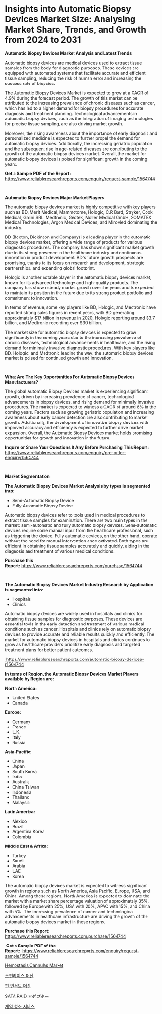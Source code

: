 <p><h1>Insights into Automatic Biopsy Devices Market Size: Analysing Market Share, Trends, and Growth from 2024 to 2031</h1></p><p><strong>Automatic Biopsy Devices Market Analysis and Latest Trends</strong></p>
<p><p>Automatic biopsy devices are medical devices used to extract tissue samples from the body for diagnostic purposes. These devices are equipped with automated systems that facilitate accurate and efficient tissue sampling, reducing the risk of human error and increasing the success rate of biopsies.</p><p>The Automatic Biopsy Devices Market is expected to grow at a CAGR of 4.9% during the forecast period. The growth of this market can be attributed to the increasing prevalence of chronic diseases such as cancer, which has led to a higher demand for biopsy procedures for accurate diagnosis and treatment planning. Technological advancements in automatic biopsy devices, such as the integration of imaging technologies for precise tissue sampling, are also driving market growth.</p><p>Moreover, the rising awareness about the importance of early diagnosis and personalized medicine is expected to further propel the demand for automatic biopsy devices. Additionally, the increasing geriatric population and the subsequent rise in age-related diseases are contributing to the growth of the automatic biopsy devices market. Overall, the market for automatic biopsy devices is poised for significant growth in the coming years.</p></p>
<p><strong>Get a Sample PDF of the Report:&nbsp;</strong> <a href="https://www.reliableresearchreports.com/enquiry/request-sample/1564744">https://www.reliableresearchreports.com/enquiry/request-sample/1564744</a></p>
<p>&nbsp;</p>
<p><strong>Automatic Biopsy Devices Major Market Players</strong></p>
<p><p>The automatic biopsy devices market is highly competitive with key players such as BD, Merit Medical, Mammotome, Hologic, C.R Bard, Stryker, Cook Medical, Galini SRL, Medtronic, Geotek, Moller Medical GmbH, SOMATEX Medical Technologies, Argon Medical Devices, and MiroMed dominating the industry.</p><p>BD (Becton, Dickinson and Company) is a leading player in the automatic biopsy devices market, offering a wide range of products for various diagnostic procedures. The company has shown significant market growth due to its strong presence in the healthcare industry and continuous innovation in product development. BD's future growth prospects are promising, thanks to its focus on research and development, strategic partnerships, and expanding global footprint.</p><p>Hologic is another notable player in the automatic biopsy devices market, known for its advanced technology and high-quality products. The company has shown steady market growth over the years and is expected to maintain its position in the future due to its strong product portfolio and commitment to innovation.</p><p>In terms of revenue, some key players like BD, Hologic, and Medtronic have reported strong sales figures in recent years, with BD generating approximately $17 billion in revenue in 2020, Hologic reporting around $3.7 billion, and Medtronic recording over $30 billion.</p><p>The market size for automatic biopsy devices is expected to grow significantly in the coming years due to the increasing prevalence of chronic diseases, technological advancements in healthcare, and the rising demand for minimally invasive diagnostic procedures. With key players like BD, Hologic, and Medtronic leading the way, the automatic biopsy devices market is poised for continued growth and innovation.</p></p>
<p>&nbsp;</p>
<p><strong>What Are The Key Opportunities For Automatic Biopsy Devices Manufacturers?</strong></p>
<p><p>The global Automatic Biopsy Devices market is experiencing significant growth, driven by increasing prevalence of cancer, technological advancements in biopsy devices, and rising demand for minimally invasive procedures. The market is expected to witness a CAGR of around 8% in the coming years. Factors such as growing geriatric population and increasing awareness about early cancer detection are also contributing to market growth. Additionally, the development of innovative biopsy devices with improved accuracy and efficiency is expected to further drive market expansion. Overall, the Automatic Biopsy Devices market holds promising opportunities for growth and innovation in the future.</p></p>
<p><strong>Inquire or Share Your Questions If Any Before Purchasing This Report:</strong> <a href="https://www.reliableresearchreports.com/enquiry/pre-order-enquiry/1564744">https://www.reliableresearchreports.com/enquiry/pre-order-enquiry/1564744</a></p>
<p>&nbsp;</p>
<p><strong>Market Segmentation</strong></p>
<p><strong>The Automatic Biopsy Devices Market Analysis by types is segmented into:</strong></p>
<p><ul><li>Semi-Automatic Biopsy Device</li><li>Fully Automatic Biopsy Device</li></ul></p>
<p><p>Automatic biopsy devices refer to tools used in medical procedures to extract tissue samples for examination. There are two main types in the market: semi-automatic and fully automatic biopsy devices. Semi-automatic devices require some manual input from the healthcare professional, such as triggering the device. Fully automatic devices, on the other hand, operate without the need for manual intervention once activated. Both types are efficient in obtaining tissue samples accurately and quickly, aiding in the diagnosis and treatment of various medical conditions.</p></p>
<p><strong>Purchase this Report:&nbsp;</strong><a href="https://www.reliableresearchreports.com/purchase/1564744">https://www.reliableresearchreports.com/purchase/1564744</a></p>
<p>&nbsp;</p>
<p><strong>The Automatic Biopsy Devices Market Industry Research by Application is segmented into:</strong></p>
<p><ul><li>Hospitals</li><li>Clinics</li></ul></p>
<p><p>Automatic biopsy devices are widely used in hospitals and clinics for obtaining tissue samples for diagnostic purposes. These devices are essential tools in the early detection and treatment of various medical conditions such as cancer. Hospitals and clinics rely on automatic biopsy devices to provide accurate and reliable results quickly and efficiently. The market for automatic biopsy devices in hospitals and clinics continues to grow as healthcare providers prioritize early diagnosis and targeted treatment plans for better patient outcomes.</p></p>
<p><a href="https://www.reliableresearchreports.com/automatic-biopsy-devices-r1564744">&nbsp;https://www.reliableresearchreports.com/automatic-biopsy-devices-r1564744</a></p>
<p><strong>In terms of Region, the Automatic Biopsy Devices Market Players available by Region are:</strong></p>
<p>
    <p> <strong> North America: </strong>
        <ul>
            <li>United States</li>
            <li>Canada</li>
        </ul>
        </p> 
    <p> <strong> Europe: </strong>
        <ul>
            <li>Germany</li>
            <li>France</li>
            <li>U.K.</li>
            <li>Italy</li>
            <li>Russia</li>
        </ul>
        </p> 
    <p> <strong> Asia-Pacific: </strong>
        <ul>
            <li>China</li>
            <li>Japan</li>
            <li>South Korea</li>
            <li>India</li>
            <li>Australia</li>
            <li>China Taiwan</li>
            <li>Indonesia</li>
            <li>Thailand</li>
            <li>Malaysia</li>
        </ul>
        </p> 
    <p> <strong> Latin America: </strong>
        <ul>
            <li>Mexico</li>
            <li>Brazil</li>
            <li>Argentina Korea</li>
            <li>Colombia</li>
        </ul>
        </p> 
    <p> <strong> Middle East & Africa: </strong>
        <ul>
            <li>Turkey</li>
            <li>Saudi</li>
            <li>Arabia</li>
            <li>UAE</li>
            <li>Korea</li>
        </ul>
    </p>
    </p>
<p><p>The automatic biopsy devices market is expected to witness significant growth in regions such as North America, Asia Pacific, Europe, USA, and China. Among these regions, North America is expected to dominate the market with a market share percentage valuation of approximately 35%, followed by Europe with 25%, USA with 20%, APAC with 15%, and China with 5%. The increasing prevalence of cancer and technological advancements in healthcare infrastructure are driving the growth of the automatic biopsy devices market in these regions.</p></p>
<p><strong>Purchase this Report: </strong><a href="https://www.reliableresearchreports.com/purchase/1564744">https://www.reliableresearchreports.com/purchase/1564744</a></p>
<p>&nbsp;<strong>Get a Sample PDF of the Report:&nbsp;&nbsp;</strong><a href="https://www.reliableresearchreports.com/enquiry/request-sample/1564744">https://www.reliableresearchreports.com/enquiry/request-sample/1564744</a></p>
<p><strong></strong></p>
<p><p><a href="https://github.com/RoccoManning/Market-Research-Report-List-4/blob/main/hemostasis-cannulas-market.md">Hemostasis Cannulas Market</a></p><p><a href="https://github.com/lzrvbyqzftro57/Market-Research-Report-List-2/blob/main/704558646484.md">스펀레이스 머신</a></p><p><a href="https://medium.com/@bruceabernathy2022/%ED%95%80-%EC%82%BD%EC%9E%85-%EA%B8%B0%EA%B3%84-%EC%8B%9C%EC%9E%A5-%EB%B6%84%EC%84%9D-%EA%B7%B8%EC%9D%98-cagr-%EC%8B%9C%EC%9E%A5-%EC%84%B8%EB%B6%84%ED%99%94-%EB%B0%8F-%EA%B8%80%EB%A1%9C%EB%B2%8C-%EC%82%B0%EC%97%85-%EA%B0%9C%EC%9A%94-00de16c063d1">핀 인서트 머신</a></p><p><a href="https://medium.com/@candiceveum_27405/sata-raid%E3%82%A2%E3%83%80%E3%83%97%E3%82%BF%E5%B8%82%E5%A0%B4%E3%81%AF%E5%B8%82%E5%A0%B4%E3%82%B7%E3%82%A7%E3%82%A2-%E3%82%B5%E3%82%A4%E3%82%BA-2031%E5%B9%B4%E3%81%BE%E3%81%A7%E3%81%AE%E4%BA%88%E6%B8%AC%E3%81%AB%E7%84%A6%E7%82%B9%E3%82%92%E5%BD%93%E3%81%A6%E3%81%A6%E3%81%84%E3%81%BE%E3%81%99-73e9d58f6b6e">SATA RAID アダプター</a></p><p><a href="https://medium.com/@matthiasdkins856/%EA%B3%84%EC%95%BD-%EC%B2%AD%EC%86%8C-%EC%84%9C%EB%B9%84%EC%8A%A4-%EC%8B%9C%EC%9E%A5-%ED%86%B5%EC%B0%B0-%EC%8B%9C%EC%9E%A5-%EB%8F%99%ED%96%A5-%EC%84%B1%EC%9E%A5-2024%EC%97%90%EC%84%9C-2031%EB%85%84%EA%B9%8C%EC%A7%80-%EC%98%88%EC%B8%A1%EB%90%9C-%EA%B2%83-f31f6e482208">계약 청소 서비스</a></p></p>